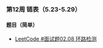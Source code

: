 ### 第12周 链表（5.23-5.29）

#### 题目（简单）

- [LeetCode #面试题02.08 环路检测](https://leetcode.cn/problems/linked-list-cycle-lcci/)

